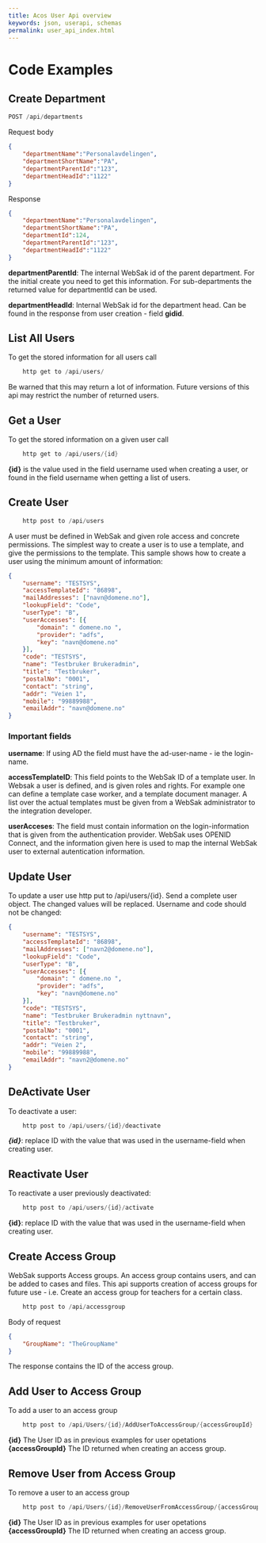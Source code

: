 ```yaml
---
title: Acos User Api overview
keywords: json, userapi, schemas
permalink: user_api_index.html
---
```

# Code Examples

## Create Department

```cs
POST /api/departments
```

Request body
```json
{     
    "departmentName":"Personalavdelingen",
    "departmentShortName":"PA",
    "departmentParentId":"123",
    "departmentHeadId":"1122"
}
```
Response
```json
{     
    "departmentName":"Personalavdelingen",
    "departmentShortName":"PA",
    "departmentId":124,
    "departmentParentId":"123",
    "departmentHeadId":"1122"
}
```

**departmentParentId**: The internal WebSak id of the parent department. For the initial create you need to get this information.  For sub-departments the returned value for departmentId can be used. 

**departmentHeadId**: Internal WebSak id for the department head. Can be found in the response from user creation - field **gidid**. 

## List All Users

To get the stored information for all users call 

```cs
    http get to /api/users/
```
Be warned that this may return a lot of information. Future versions of this api may restrict the number of returned users. 


## Get a User

To get the stored information on a given user call 

```cs
    http get to /api/users/{id}
```

**{id}** is the value used in the field username used when creating a user, or found in the field username when getting a list of users. 

## Create User

```cs
    http post to /api/users
```
A user must be defined in WebSak and given role access and concrete permissions. The simplest way to create a user is to use a template, and give the permissions to the template. This sample shows how to create a user using the minimum amount of information: 

```json
{
    "username": "TESTSYS",
    "accessTemplateId": "86898",
    "mailAddresses": ["navn@domene.no"],
    "lookupField": "Code",
    "userType": "B",
    "userAccesses": [{
        "domain": " domene.no ",
        "provider": "adfs",
        "key": "navn@domene.no"
    }],
    "code": "TESTSYS",
    "name": "Testbruker Brukeradmin",
    "title": "Testbruker",
    "postalNo": "0001",
    "contact": "string",
    "addr": "Veien 1",
    "mobile": "99889988",
    "emailAddr": "navn@domene.no"
}

```
### Important fields
**username**: If using AD the field must have the ad-user-name - ie the login-name.  

**accessTemplateID**: This field points to the WebSak ID of a template user. In Websak a user is defined, and is given roles and rights. For example one can define a template case worker, and a template document manager. A list over the actual templates must be given from a WebSak administrator to the integration developer. 

**userAcceses**: The field must contain information on the login-information that is given from the authentication provider. WebSak uses OPENID Connect, and the information given here is used to map the internal WebSak user to external autentication information. 


## Update User
To update a user use http put to /api/users/{id}. Send a complete user object. The changed values will be replaced. Username and code should not be changed: 

```json
{
    "username": "TESTSYS",
    "accessTemplateId": "86898",
    "mailAddresses": ["navn2@domene.no"],
    "lookupField": "Code",
    "userType": "B",
    "userAccesses": [{
        "domain": " domene.no ",
        "provider": "adfs",
        "key": "navn@domene.no"
    }],
    "code": "TESTSYS",
    "name": "Testbruker Brukeradmin nyttnavn",
    "title": "Testbruker",
    "postalNo": "0001",
    "contact": "string",
    "addr": "Veien 2",
    "mobile": "99889988",
    "emailAddr": "navn2@domene.no"
}

```

## DeActivate User
To deactivate a user: 

```cs
    http post to /api/users/{id}/deactivate
```
***{id}***: replace ID with the value that was used in the username-field when creating user. 


##  Reactivate User
To reactivate a user previously deactivated: 

```cs
    http post to /api/users/{id}/activate
```
**{id}**: replace ID with the value that was used in the username-field when creating user. 

## Create Access Group

WebSak supports Access groups. An access group contains users, and can be added to cases and files. This api supports creation of access groups for future use - i.e. Create an access group for teachers for a certain class. 

```cs
    http post to /api/accessgroup 
```
Body of request

```json
{
    "GroupName": "TheGroupName"
}

```
The response contains the ID of the access group.

## Add User to Access Group
To add a user to an access group 

```cs
    http post to /api/Users/{id}/AddUserToAccessGroup/{accessGroupId}
```

**{id}** The User ID as in previous examples for user opetations
**{accessGroupId}** The ID returned when creating an access group. 
 
## Remove User from Access Group
To remove a user to an access group 

```cs
    http post to /api/Users/{id}/RemoveUserFromAccessGroup/{accessGroupId}
```

**{id}** The User ID as in previous examples for user opetations
**{accessGroupId}** The ID returned when creating an access group. 
 

